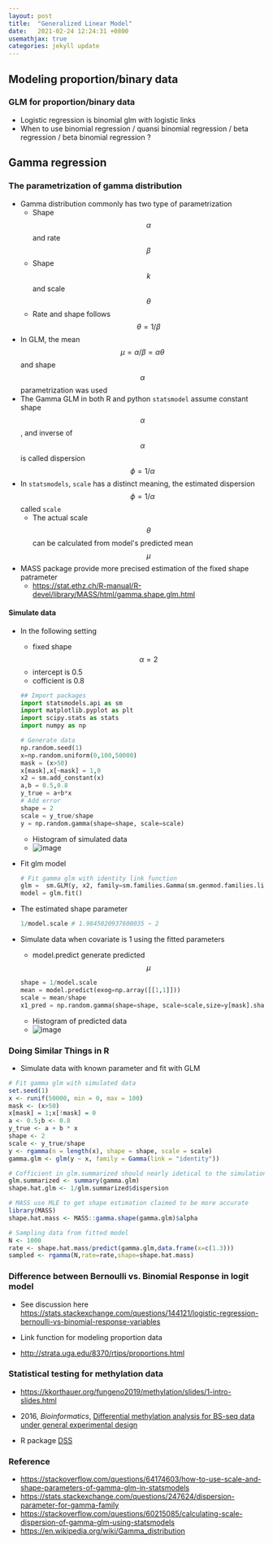 ```yaml
---
layout: post
title:  "Generalized Linear Model"
date:   2021-02-24 12:24:31 +0800
usemathjax: true
categories: jekyll update
---
```


## Modeling proportion/binary data

### GLM for proportion/binary data
- Logistic regression is binomial glm with logistic links
- When to use binomial regression / quansi binomial regression / beta regression / beta binomial regression ?


## Gamma regression


### The parametrization of gamma distribution
- Gamma distribution commonly has two type of parametrization
  - Shape $$\alpha$$ and rate $$\beta$$
  - Shape $$k$$ and scale $$\theta$$
  - Rate and shape follows $$\theta=1/\beta$$
- In GLM, the mean $$\mu = \alpha/\beta = \alpha\theta$$ and shape $$\alpha$$ parametrization  was used
- The Gamma GLM in both R and python `statsmodel` assume constant shape $$\alpha$$, and inverse of $$\alpha$$ is called dispersion $$\phi=1/\alpha$$
- In `statsmodels`, `scale` has a distinct meaning, the estimated dispersion $$\phi=1/\alpha$$ called `scale`
  - The actual scale $$\theta$$ can be calculated from model's predicted mean $$\mu$$
- MASS package provide more precised estimation of the fixed shape patrameter
  - <https://stat.ethz.ch/R-manual/R-devel/library/MASS/html/gamma.shape.glm.html>

#### Simulate data
- In the following setting
  - fixed shape $$\alpha=2$$ 
  - intercept is 0.5
  - cofficient is 0.8

  ```python
  ## Import packages 
  import statsmodels.api as sm
  import matplotlib.pyplot as plt 
  import scipy.stats as stats 
  import numpy as np

  # Generate data
  np.random.seed(1)
  x=np.random.uniform(0,100,50000)
  mask = (x>50)
  x[mask],x[~mask] = 1,0
  x2 = sm.add_constant(x)
  a,b = 0.5,0.8
  y_true = a+b*x
  # Add error 
  shape = 2 
  scale = y_true/shape 
  y = np.random.gamma(shape=shape, scale=scale)
  ```
  - Histogram of simulated data
  - ![image]({{site.baseurl}}/images/2021-02-25-simulated.png)

- Fit glm model
  ```python
  # Fit gamma glm with identity link function
  glm =  sm.GLM(y, x2, family=sm.families.Gamma(sm.genmod.families.links.identity()))
  model = glm.fit() 
  ```

- The estimated shape parameter
  ```python
  1/model.scale # 1.9845020937600035 ~ 2
  ```

- Simulate data when covariate is 1 using the fitted parameters
  - model.predict generate predicted $$\mu$$

  ```python
  shape = 1/model.scale
  mean = model.predict(exog=np.array([[1,1]]))
  scale = mean/shape
  x1_pred = np.random.gamma(shape=shape, scale=scale,size=y[mask].shape[0])
  ```
  - Histogram of predicted data
  - ![image]({{site.baseurl}}/images/2021-02-25-glm-predicted.png)

### Doing Similar Things in R
  - Simulate data with known parameter and fit with GLM

  ```R
  # Fit gamma glm with simulated data
  set.seed(1)
  x <- runif(50000, min = 0, max = 100)
  mask <- (x>50)
  x[mask] = 1;x[!mask] = 0
  a <- 0.5;b <- 0.8
  y_true <- a + b * x
  shape <- 2
  scale <- y_true/shape
  y <- rgamma(n = length(x), shape = shape, scale = scale)
  gamma.glm <- glm(y ~ x, family = Gamma(link = "identity"))

  # Cofficient in glm.summarized should nearly idetical to the simulation setting
  glm.summarized <- summary(gamma.glm)
  shape.hat.glm <- 1/glm.summarized$dispersion

  # MASS use MLE to get shape estimation claimed to be more accurate
  library(MASS)
  shape.hat.mass <- MASS::gamma.shape(gamma.glm)$alpha

  # Sampling data from fitted model
  N <- 1000
  rate <- shape.hat.mass/predict(gamma.glm,data.frame(x=c(1.3)))
  sampled <- rgamma(N,rate=rate,shape=shape.hat.mass)
  ```


### Difference between Bernoulli vs. Binomial Response in logit model

- See discussion here <https://stats.stackexchange.com/questions/144121/logistic-regression-bernoulli-vs-binomial-response-variables>

- Link function for modeling proportion data

- http://strata.uga.edu/8370/rtips/proportions.html

### Statistical testing for methylation data
- <https://kkorthauer.org/fungeno2019/methylation/slides/1-intro-slides.html>

- 2016, *Bioinformatics*, [Differential methylation analysis for BS-seq data under general experimental design](https://academic.oup.com/bioinformatics/article/32/10/1446/1743267)
- R package [DSS](https://bioconductor.org/packages/release/bioc/html/DSS.html)



### Reference
- <https://stackoverflow.com/questions/64174603/how-to-use-scale-and-shape-parameters-of-gamma-glm-in-statsmodels>
- <https://stats.stackexchange.com/questions/247624/dispersion-parameter-for-gamma-family>
- <https://stackoverflow.com/questions/60215085/calculating-scale-dispersion-of-gamma-glm-using-statsmodels>
- <https://en.wikipedia.org/wiki/Gamma_distribution>

 
